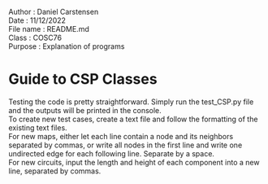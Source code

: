 Author : Daniel Carstensen<br>
Date : 11/12/2022<br>
File name : README.md<br>
Class : COSC76<br>
Purpose : Explanation of programs<br>

# Guide to CSP Classes
Testing the code is pretty straightforward. Simply run the test_CSP.py file and the outputs will be printed in the console.<br>
To create new test cases, create a text file and follow the formatting of the existing text files.<br>
For new maps, either let each line contain a node and its neighbors separated by commas, or
write all nodes in the first line and write one undirected edge for each following line. Separate by a space.<br>
For new circuits, input the length and height of each component into a new line, separated by commas.
